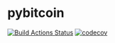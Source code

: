 # pybitcoin

[![Build Actions Status](https://github.com/tmarice/pybitcoin/workflows/Build/badge.svg)](https://github.com/tmarice/pybitcoin/actions)
[![codecov](https://codecov.io/gh/tmarice/pybitcoin/branch/master/graph/badge.svg?token=ZZ5E2DJ8FT)](https://codecov.io/gh/tmarice/pybitcoin/)

